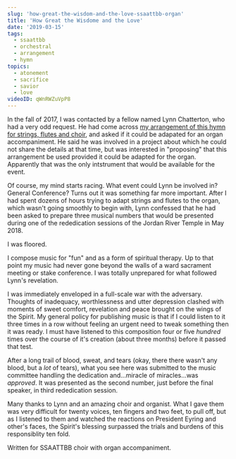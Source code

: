 ```yaml
---
slug: 'how-great-the-wisdom-and-the-love-ssaattbb-organ'
title: 'How Great the Wisdome and the Love'
date: '2019-03-15'
tags:
  - ssaattbb
  - orchestral
  - arrangement
  - hymn
topics:
  - atonement
  - sacrifice
  - savior
  - love
videoID: qWnRWZuVpP8
---
```


In the fall of 2017, I was contacted by a fellow named Lynn Chatterton, who had a very odd request.  He had come across [my arrangement of this hymn for strings, flutes and choir](/compositions/how-great-the-wisdom-and-the-love-orchestral), and asked if it could be adapated for an organ accompaniment. He said he was involved in a project about which he could not share the details at that time, but was interested in "proposing" that this arrangement be used provided it could be adapted for the organ. Apparently that was the only intstrument that would be available for the event.

Of course, my mind starts racing. What event could Lynn be involved in? General Conference? Turns out it was something far more important. After I had spent dozens of hours trying to adapt strings and flutes to the organ, which wasn't going smoothly to begin with, Lynn confessed that he had been asked to prepare three musical numbers that would be presented during one of the rededication sessions of the Jordan River Temple in May 2018.  

I was floored.

I compose music for "fun" and as a form of spiritual therapy.  Up to that point my music had never gone beyond the walls of a ward sacrament meeting or stake conference. I was totally unprepared for what followed Lynn's revelation.

I was immediately enveloped in a full-scale war with the adversary. Thoughts of inadequacy, worthlessness and utter depression clashed with moments of sweet comfort, revelation and peace brought on the wings of the Spirit. My general policy for publishing music is that if I could listen to it three times in a row without feeling an urgent need to tweak something then it was ready. I must have listened to this composition four or five *hundred* times over the course of it's creation (about three months) before it passed that test. 

After a long trail of blood, sweat, and tears (okay, there there wasn't any blood, but a *lot* of tears), what you see here was submitted to the music committee handling the dedication and...miracle of miracles...was *approved*. It was presented as the second number, just before the final speaker, in third rededication session.  

Many thanks to Lynn and an amazing choir and organist. What I gave them was very difficult for twenty voices, ten fingers and two feet, to pull off, but as I listened to them and watched the reactions on President Eyring and other's faces, the Spirit's blessing surpassed the trials and burdens of this responsiblity ten fold. 

Written for SSAATTBB choir with organ accompaniment.
